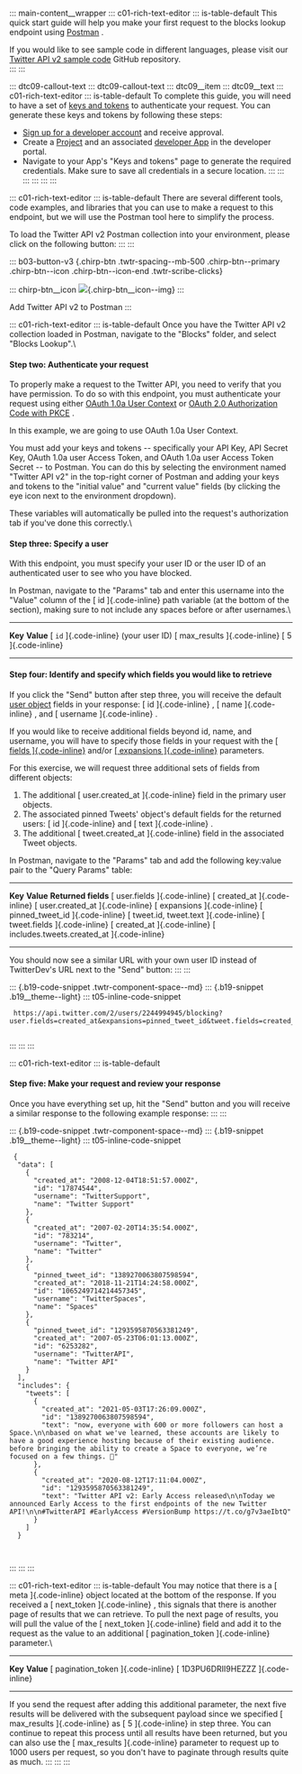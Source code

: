 ::: main-content__wrapper
::: c01-rich-text-editor
::: is-table-default
This quick start guide will help you make your first request to the
blocks lookup endpoint using
[Postman](/en/docs/tools-and-libraries/using-postman) .

If you would like to see sample code in different languages, please
visit our [Twitter API v2 sample
code](https://github.com/twitterdev/Twitter-API-v2-sample-code) GitHub
repository.\
:::
:::

::: dtc09-callout-text
::: dtc09-callout-text
::: dtc09__item
::: dtc09__text
::: c01-rich-text-editor
::: is-table-default
To complete this guide, you will need to have a set of [keys and
tokens](/en/docs/authentication) to authenticate your request. You can
generate these keys and tokens by following these steps:

-   [Sign up for a developer account](/en/apply-for-access) and receive
    approval.
-   Create a [Project](/en/docs/projects) and an associated [developer
    App](/en/docs/apps) in the developer portal.
-   Navigate to your App\'s "Keys and tokens" page to generate the
    required credentials. Make sure to save all credentials in a secure
    location.
:::
:::
:::
:::
:::
:::

::: c01-rich-text-editor
::: is-table-default
There are several different tools, code examples, and libraries that you
can use to make a request to this endpoint, but we will use the Postman
tool here to simplify the process.

To load the Twitter API v2 Postman collection into your environment,
please click on the following button:
:::
:::

::: b03-button-v3
[](https://t.co/twitter-api-postman){.chirp-btn .twtr-spacing--mb-500
.chirp-btn--primary .chirp-btn--icon .chirp-btn--icon-end
.twtr-scribe-clicks}

::: chirp-btn__icon
![](https://cdn.cms-twdigitalassets.com/content/dam/developer-twitter/m1_vnext/carat.svg){.chirp-btn__icon--img}
:::

Add Twitter API v2 to Postman
:::

::: c01-rich-text-editor
::: is-table-default
Once you have the Twitter API v2 collection loaded in Postman, navigate
to the "Blocks" folder, and select "Blocks Lookup".\

#### Step two: Authenticate your request

To properly make a request to the Twitter API, you need to verify that
you have permission. To do so with this endpoint, you must authenticate
your request using either [OAuth 1.0a User
Context](/en/docs/authentication/oauth-1-0a) or [OAuth 2.0 Authorization
Code with PKCE](/en/docs/authentication/oauth-2-0/authorization-code) .

In this example, we are going to use OAuth 1.0a User Context.

You must add your keys and tokens -- specifically your API Key, API
Secret Key, OAuth 1.0a user Access Token, and OAuth 1.0a user Access
Token Secret -- to Postman. You can do this by selecting the environment
named "Twitter API v2" in the top-right corner of Postman and adding
your keys and tokens to the \"initial value\" and \"current value\"
fields (by clicking the eye icon next to the environment dropdown).

These variables will automatically be pulled into the request\'s
authorization tab if you\'ve done this correctly.\

#### Step three: Specify a user

With this endpoint, you must specify your user ID or the user ID of an
authenticated user to see who you have blocked.

In Postman, navigate to the \"Params\" tab and enter this username into
the \"Value\" column of the [ id ]{.code-inline} path variable (at the
bottom of the section), making sure to not include any spaces before or
after usernames.\

  ------------------------------- ---------------------
  **Key**                         **Value**
  [ ` id ` ]{.code-inline}        (your user ID)
  [ max_results ]{.code-inline}   [ 5 ]{.code-inline}
  ------------------------------- ---------------------

#### Step four: Identify and specify which fields you would like to retrieve

If you click the \"Send\" button after step three, you will receive the
default [user
object](/en/docs/twitter-api/data-dictionary/object-model/user) fields
in your response: [ id ]{.code-inline} , [ name ]{.code-inline} , and [
username ]{.code-inline} .

If you would like to receive additional fields beyond id, name, and
username, you will have to specify those fields in your request with the
[[ fields
]{.code-inline}](https://developer.twitter.com/content/developer-twitter/en/docs/twitter-api/data-dictionary/introduction/fields)
and/or [[ expansions
]{.code-inline}](https://developer.twitter.com/en/docs/twitter-api/data-dictionary/introduction/expansions)
parameters.

For this exercise, we will request three additional sets of fields from
different objects:

1.  The additional [ user.created_at ]{.code-inline} field in the
    primary user objects.
2.  The associated pinned Tweets' object's default fields for the
    returned users: [ id ]{.code-inline} and [ text ]{.code-inline} .
3.  The additional [ tweet.created_at ]{.code-inline} field in the
    associated Tweet objects.

In Postman, navigate to the \"Params\" tab and add the following
key:value pair to the \"Query Params\" table:

  -------------------------------- ----------------------------------- ----------------------------------------------
  **Key**                          **Value**                           **Returned fields**
  [ user.fields ]{.code-inline}    [ created_at ]{.code-inline}        [ user.created_at ]{.code-inline}
  [ expansions ]{.code-inline}     [ pinned_tweet_id ]{.code-inline}   [ tweet.id, tweet.text ]{.code-inline}
  [ tweet.fields ]{.code-inline}   [ created_at ]{.code-inline}        [ includes.tweets.created_at ]{.code-inline}
  -------------------------------- ----------------------------------- ----------------------------------------------

You should now see a similar URL with your own user ID instead of
TwitterDev's URL next to the \"Send\" button:
:::
:::

::: {.b19-code-snippet .twtr-component-space--md}
::: {.b19-snippet .b19__theme--light}
::: t05-inline-code-snippet
``` {.t05__pre--with-button .t05__pre--wrap-text}
 https://api.twitter.com/2/users/2244994945/blocking?user.fields=created_at&expansions=pinned_tweet_id&tweet.fields=created_at
    
```
:::
:::
:::

::: c01-rich-text-editor
::: is-table-default
#### Step five: Make your request and review your response

Once you have everything set up, hit the \"Send\" button and you will
receive a similar response to the following example response:
:::
:::

::: {.b19-code-snippet .twtr-component-space--md}
::: {.b19-snippet .b19__theme--light}
::: t05-inline-code-snippet
``` {.line-numbers .t05__pre--with-button}
 {
  "data": [
    {
      "created_at": "2008-12-04T18:51:57.000Z",
      "id": "17874544",
      "username": "TwitterSupport",
      "name": "Twitter Support"
    },
    {
      "created_at": "2007-02-20T14:35:54.000Z",
      "id": "783214",
      "username": "Twitter",
      "name": "Twitter"
    },
    {
      "pinned_tweet_id": "1389270063807598594",
      "created_at": "2018-11-21T14:24:58.000Z",
      "id": "1065249714214457345",
      "username": "TwitterSpaces",
      "name": "Spaces"
    },
    {
      "pinned_tweet_id": "1293595870563381249",
      "created_at": "2007-05-23T06:01:13.000Z",
      "id": "6253282",
      "username": "TwitterAPI",
      "name": "Twitter API"
    }
  ],
  "includes": {
    "tweets": [
      {
        "created_at": "2021-05-03T17:26:09.000Z",
        "id": "1389270063807598594",
        "text": "now, everyone with 600 or more followers can host a Space.\n\nbased on what we've learned, these accounts are likely to have a good experience hosting because of their existing audience. before bringing the ability to create a Space to everyone, we’re focused on a few things. 🧵"
      },
      {
        "created_at": "2020-08-12T17:11:04.000Z",
        "id": "1293595870563381249",
        "text": "Twitter API v2: Early Access released\n\nToday we announced Early Access to the first endpoints of the new Twitter API!\n\n#TwitterAPI #EarlyAccess #VersionBump https://t.co/g7v3aeIbtQ"
      }
    ]
  }

    
```
:::
:::
:::

::: c01-rich-text-editor
::: is-table-default
You may notice that there is a [ meta ]{.code-inline} object located at
the bottom of the response. If you received a [ next_token
]{.code-inline} , this signals that there is another page of results
that we can retrieve. To pull the next page of results, you will pull
the value of the [ next_token ]{.code-inline} field and add it to the
request as the value to an additional [ pagination_token ]{.code-inline}
parameter.\

  ------------------------------------ ------------------------------------
  **Key**                              **Value**
  [ pagination_token ]{.code-inline}   [ 1D3PU6DRII9HEZZZ ]{.code-inline}
  ------------------------------------ ------------------------------------

If you send the request after adding this additional parameter, the next
five results will be delivered with the subsequent payload since we
specified [ max_results ]{.code-inline} as [ 5 ]{.code-inline} in step
three. You can continue to repeat this process until all results have
been returned, but you can also use the [ max_results ]{.code-inline}
parameter to request up to 1000 users per request, so you don't have to
paginate through results quite as much.
:::
:::
:::
